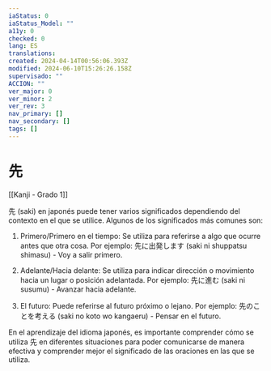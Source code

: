```yaml
---
iaStatus: 0
iaStatus_Model: ""
a11y: 0
checked: 0
lang: ES
translations: 
created: 2024-04-14T00:56:06.393Z
modified: 2024-06-10T15:26:26.158Z
supervisado: ""
ACCION: ""
ver_major: 0
ver_minor: 2
ver_rev: 3
nav_primary: []
nav_secondary: []
tags: []
---
```

# 先

[[Kanji - Grado 1]]

先 (saki) en japonés puede tener varios significados dependiendo del contexto en el que se utilice. Algunos de los significados más comunes son:

1. Primero/Primero en el tiempo: Se utiliza para referirse a algo que ocurre antes que otra cosa. Por ejemplo: 先に出発します (saki ni shuppatsu shimasu) - Voy a salir primero.

2. Adelante/Hacia delante: Se utiliza para indicar dirección o movimiento hacia un lugar o posición adelantada. Por ejemplo: 先に進む (saki ni susumu) - Avanzar hacia adelante.

3. El futuro: Puede referirse al futuro próximo o lejano. Por ejemplo: 先のことを考える (saki no koto wo kangaeru) - Pensar en el futuro.

En el aprendizaje del idioma japonés, es importante comprender cómo se utiliza 先 en diferentes situaciones para poder comunicarse de manera efectiva y comprender mejor el significado de las oraciones en las que se utiliza.
